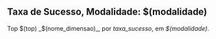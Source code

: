 ## Taxa de Sucesso, Modalidade: $(modalidade)

Top $(top) _$(nome_dimensao)_, por _taxa_sucesso_, em _$(modalidade)_.
